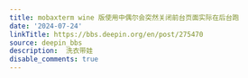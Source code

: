 ```yaml
---
title: mobaxterm wine 版使用中偶尔会突然关闭前台页面实际在后台跑
date: '2024-07-24'
linkTitle: https://bbs.deepin.org/en/post/275470
source: deepin_bbs
description:  洗衣带娃 
disable_comments: true
---
```


